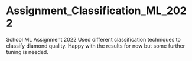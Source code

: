 # Assignment_Classification_ML_2022
School ML Assignment 2022
Used different classification techniques to classify diamond quality.
Happy with the results for now but some further tuning is needed.
